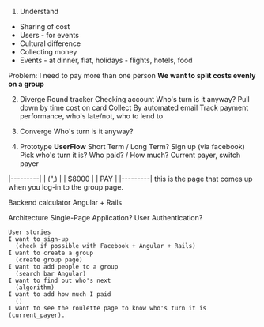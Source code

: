 1. Understand
  - Sharing of cost
  - Users - for events
  - Cultural difference
  - Collecting money
  - Events - at dinner, flat, holidays - flights, hotels, food

Problem:
  I need to pay more than one person
  **We want to split costs evenly on a group**

2. Diverge
  Round tracker
  Checking account
  Who's turn is it anyway?
  Pull down by time cost on card
  Collect By automated email
  Track payment performance, who's late/not, who to lend to

3. Converge
  Who's turn is it anyway?

4. Prototype
**UserFlow**
  Short Term / Long Term?
  Sign up (via facebook)
  Pick who's turn it is?
  Who paid? / How much?
  Current payer, switch payer


  |---------|
  |   (",)  |
  |  $8000  |
  |   PAY   |
  |---------|
this is the page that comes up when you log-in to the group page.

Backend calculator
Angular + Rails


Architecture
Single-Page Application?
User Authentication?

```
User stories
I want to sign-up
  (check if possible with Facebook + Angular + Rails)
I want to create a group
  (create group page)
I want to add people to a group
  (search bar Angular)
I want to find out who's next
  (algorithm)
I want to add how much I paid
  ()
I want to see the roulette page to know who's turn it is (current_payer).
```
